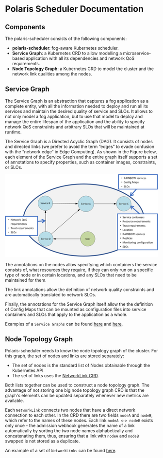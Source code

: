 # Polaris Scheduler Documentation

## Components

The polaris-scheduler consists of the following components:

* **polaris-scheduler**: fog-aware Kubernetes scheduler.
* **Service Graph**: a Kubernetes CRD to allow modelling a microservice-based application with all its dependencies and network QoS requirements.
* **Node Topology Graph**: a Kubernetes CRD to model the cluster and the network link qualities among the nodes.


## Service Graph

The Service Graph is an abstraction that captures a fog application as a complete entity, with all the information needed to deploy and run all its services and maintain the desired quality of service and SLOs.
It allows to not only model a fog application, but to use that model to deploy and manage the entire lifespan of the application and the ability to specify network QoS constraints and arbitrary SLOs that will be maintained at runtime.

The Service Graph is a Directed Acyclic Graph (DAG).
It consists of nodes and directed links (we prefer to avoid the term “edges” to evade confusion with the “network edge” in Edge Computing).
As shown in the Figure below, each element of the Service Graph and the entire graph itself supports a set of annotations to specify properties, such as container images, constraints, or SLOs.

![](./images/service-graph.png)

The annotations on the nodes allow specifying which containers the service consists of, what resources they require, if they can only run on a specific type of node or in certain locations, and any SLOs that need to be maintained for them.

The link annotations allow the definition of network quality constraints and are automatically translated to network SLOs.

Finally, the annotations for the Service Graph itself allow the the definition of Config Maps that can be mounted as configuration files into service containers and SLOs that apply to the application as a whole.

Examples of a `Service Graphs` can be found [here](../go/orchestration/config/samples/fogapps_v1_servicegraph.yaml) and [here](../go/orchestration/config/samples/fogapps_v1_servicegraph.yaml).



## Node Topology Graph

Polaris-scheduler needs to know the node topology graph of the cluster.
For this graph, the set of nodes and links are stored separately:

* The set of nodes is the standard list of Nodes obtainable through the Kubernetes API.
* The set of links uses the [NetworkLink CRD](../go/orchestration/apis/cluster/v1/networklink_types.go).

Both lists together can be used to construct a node topology graph.
The advantage of not storing one big node topology graph CRD is that the graph's elements can be updated separately whenever new metrics are available.

Each `NetworkLink` connects two nodes that have a direct network connection to each other.
In the CRD there are two fields `nodeA` and `nodeB`, which refer to the names of these nodes.
Each link `nodeA <-> nodeB` exists only once - the admission webhook generates the name of a link automatically by sorting the two node names alphabetically and concatenating them, thus, ensuring that a link with `nodeA` and `nodeB` swapped is not stored as a duplicate. 

An example of a set of `NetworkLinks` can be found [here](../go/orchestration/config/samples/cluster_v1_networklink.yaml).
